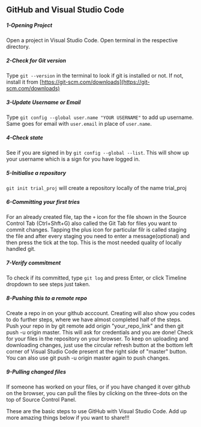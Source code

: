 ## GitHub and Visual Studio Code

##### 1-Opening Project
Open a project in Visual Studio Code. Open terminal in the respective directory.

##### 2-Check for Git version
Type `git --version` in the terminal to look if git is installed or not. If not, install it from [https://git-scm.com/downloads](https://git-scm.com/downloads)

##### 3-Update Username or Email
Type `git config --global user.name "YOUR USERNAME"` to add up username. Same goes for email with `user.email` in place of `user.name`.

##### 4-Check state
See if you are signed in by `git config --global --list`. This will show up your username which is a sign for you  have logged in.

##### 5-Initialise a repository
`git init trial_proj` will create a repository locally of the name trial_proj

##### 6-Committing your first tries
For an already created file, tap the `+` icon for the file shown in the Source Control Tab (Ctrl+Shft+G) also called the Git Tab for files you want to commit changes.
Tapping the plus icon for particular filr is called staging the file and after every staging you need to enter a message(optional) and then press the tick at the top. This is the most needed quality of locally handled git.

##### 7-Verify commitment
To check if its committed, type `git log` and press Enter, or click Timeline dropdown to see steps just taken.

##### 8-Pushing this to a remote repo
Create a repo in on your github acccount. Creating will also show you codes to do further steps, where we have almost completed half of the steps. Push your repo in by git remote add origin "your_repo_link" and then git push -u origin master. This will ask for credentials and you are done! Check for your files in the repository on your browser. To keep on uploading and downloading changes, just use the circular refresh button at the bottom left corner of Visual Studio Code present at the right side of "master" button. You can also use git push -u origin master again to push changes.

##### 9-Pulling changed files
If someone has worked on your files, or if you have changed it over github on the browser, you can pull the files by clicking on the three-dots on the top of Source Control Panel.

These are the basic steps to use GitHub with Visual Studio Code. Add up more amazing things below if you want to share!!!









